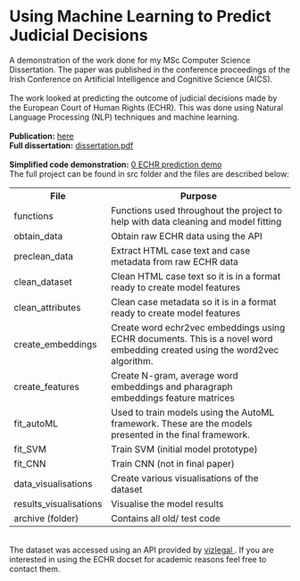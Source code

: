 # Using Machine Learning to Predict Judicial Decisions
A demonstration of the work done for my MSc Computer Science Dissertation. The paper was published in the conference proceedings of the Irish Conference on Artificial Intelligence and Cognitive Science (AICS). 
<br>
<br>
The work looked at predicting the outcome of judicial decisions made by the European Court of Human Rights (ECHR). This was done using Natural Language Processing (NLP) techniques and machine learning. 
<br>
<br>
<b>Publication:</b> <a href="https://arxiv.org/abs/1912.10819"> here </a>
<br>
<b>Full dissertation:</b>  <a href="https://github.com/conorosully/legal-case-prediction/blob/master/dissertation.pdf"> dissertation.pdf </a>
<br>
<br>
<b>Simplified code demonstration:</b>  <a href="https://github.com/conorosully/legal-case-prediction/blob/master/0%20ECHR%20prediction%20demo.ipynb">0 ECHR prediction demo </a>
<br>
The full project can be found in src folder and the files are described below:
  

<table>
  <tr>
    <th>File</th>
    <th><span style="font-weight:bold">Purpose</span></th>
  </tr>
  <tr>
    <td>functions</td>
    <td>Functions used throughout the project to help with data cleaning and model fitting</td>
  </tr>
  <tr>
    <td>obtain_data</td>
    <td>Obtain raw ECHR data using the API</td>
  </tr>
  <tr>
    <td>preclean_data</td>
    <td>Extract HTML case text and case metadata from raw ECHR data</td>
  </tr>
  <tr>
    <td>clean_dataset</td>
    <td>Clean HTML case text so it is in a format ready to create model features</td>
  </tr>
  <tr>
    <td>clean_attributes</td>
    <td>Clean case metadata so it is in a format ready to create model features</td>
  </tr>
  <tr>
    <td>create_embeddings</td>
    <td>Create word echr2vec embeddings using ECHR documents. This is a novel word embedding created using the word2vec algorithm.</td>
  </tr>
  <tr>
    <td>create_features</td>
    <td>Create N-gram, average word embeddings and pharagraph embeddings feature matrices</td>
  </tr>
    <tr>
    <td>fit_autoML</td>
    <td>Used to train models using the AutoML framework. These are the models presented in the final framework.</td>
  </tr>
  <tr>
    <td>fit_SVM</td>
    <td>Train SVM (initial model prototype)</td>
  </tr>
  <tr>
    <td>fit_CNN</td>
    <td>Train CNN (not in final paper)</td>
  </tr>
  <tr>
    <td>data_visualisations</td>
    <td>Create various visualisations of the dataset</td>
  </tr>
  <tr>
    <td>results_visualisations</td>
    <td>Visualise the model results</td>
  </tr>
  <tr>
    <td>archive (folder)</td>
    <td>Contains all old/ test code</td>
  </tr>
</table>

<br>
The dataset was accessed using an API provided by <a href="https://www.vizlegal.com/#features"> vizlegal </a>. If you are interested in using the ECHR docset for academic reasons feel free to contact them. 


